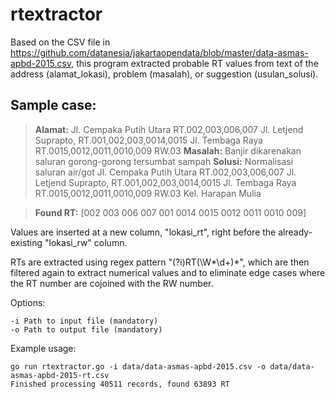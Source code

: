 # rtextractor
Based on the CSV file in https://github.com/datanesia/jakartaopendata/blob/master/data-asmas-apbd-2015.csv, this program extracted probable RT values from text of the address (alamat_lokasi), problem (masalah), or suggestion (usulan_solusi).

## Sample case:

> **Alamat:** Jl. Cempaka Putih Utara RT.002,003,006,007 Jl. Letjend Suprapto, RT.001,002,003,0014,0015 Jl. Tembaga Raya RT.0015,0012,0011,0010,009 RW.03
> **Masalah:** Banjir dikarenakan saluran gorong-gorong tersumbat sampah
> **Solusi:** Normalisasi saluran air/got Jl. Cempaka Putih Utara RT.002,003,006,007 Jl. Letjend Suprapto, RT.001,002,003,0014,0015 Jl. Tembaga Raya RT.0015,0012,0011,0010,009 RW.03 Kel. Harapan Mulia

> **Found RT:** [002 003 006 007 001 0014 0015 0012 0011 0010 009]

Values are inserted at a new column, "lokasi_rt", right before the already-existing "lokasi_rw" column.

RTs are extracted using regex pattern "(?i)RT(\W*\d+)*", which are then filtered again to extract numerical values and to eliminate edge cases where the RT number are cojoined with the RW number.

Options:
```
-i Path to input file (mandatory)
-o Path to output file (mandatory)
```

Example usage:

```
go run rtextractor.go -i data/data-asmas-apbd-2015.csv -o data/data-asmas-apbd-2015-rt.csv
Finished processing 40511 records, found 63893 RT
```
